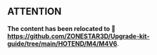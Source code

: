 ## ATTENTION
**The content has been relocated to :link: https://github.com/ZONESTAR3D/Upgrade-kit-guide/tree/main/HOTEND/M4/M4V6**.